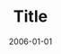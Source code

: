 ---
title: "Title"
summary: "A brief description of the page."
date: 2006-01-01
draft: False
toc: False
hided: False
---
